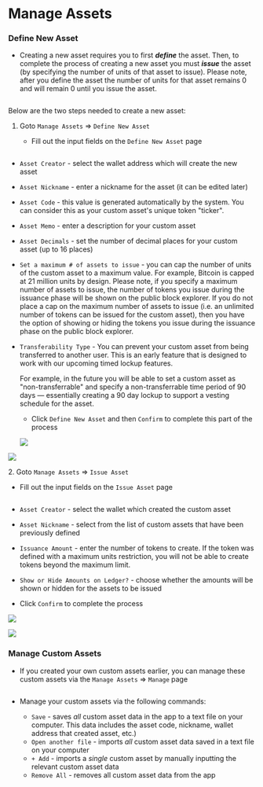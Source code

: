 # Manage Assets



### Define New Asset[​](https://wiki.findora.org/docs/evm\_guides/use\_wallet/findora\_wallet/manage#define-new-asset) <a href="#define-new-asset" id="define-new-asset"></a>

* Creating a new asset requires you to first _**define**_ the asset. Then, to complete the process of creating a new asset you must _**issue**_ the asset (by specifying the number of units of that asset to issue). Please note, after you define the asset the number of units for that asset remains 0 and will remain 0 until you issue the asset.

<figure><img src="../../../.gitbook/assets/image (47) (1).png" alt=""><figcaption></figcaption></figure>

Below are the two steps needed to create a new asset:

1. Goto `Manage Assets` ⇒ `Define New Asset`
   *   Fill out the input fields on the `Define New Asset` page

       <figure><img src="../../../.gitbook/assets/image (50) (1).png" alt=""><figcaption></figcaption></figure>

* `Asset Creator` - select the wallet address which will create the new asset
* `Asset Nickname` - enter a nickname for the asset (it can be edited later)
* `Asset Code` - this value is generated automatically by the system. You can consider this as your custom asset's unique token "ticker".
* `Asset Memo` - enter a description for your custom asset
* `Asset Decimals` - set the number of decimal places for your custom asset (up to 16 places)
* `Set a maximum # of assets to issue` - you can cap the number of units of the custom asset to a maximum value. For example, Bitcoin is capped at 21 million units by design. Please note, if you specify a maximum number of assets to issue, the number of tokens you issue during the issuance phase will be shown on the public block explorer. If you do not place a cap on the maximum number of assets to issue (i.e. an unlimited number of tokens can be issued for the custom asset), then you have the option of showing or hiding the tokens you issue during the issuance phase on the public block explorer.
*   `Transferability Type` - You can prevent your custom asset from being transferred to another user. This is an early feature that is designed to work with our upcoming timed lockup features.

    For example, in the future you will be able to set a custom asset as "non-transferrable" and specify a non-transferrable time period of 90 days — essentially creating a 90 day lockup to support a vesting schedule for the asset.

    * Click `Define New Asset` and then `Confirm` to complete this part of the process

    ![](<../../../.gitbook/assets/image (56).png>)

![](<../../../.gitbook/assets/image (51) (1).png>)

2\. Goto `Manage Assets` ⇒ `Issue Asset`

*   Fill out the input fields on the `Issue Asset` page

    <figure><img src="../../../.gitbook/assets/image (72).png" alt=""><figcaption></figcaption></figure>
* `Asset Creator` - select the wallet which created the custom asset
* `Asset Nickname` - select from the list of custom assets that have been previously defined
* `Issuance Amount` - enter the number of tokens to create. If the token was defined with a maximum units restriction, you will not be able to create tokens beyond the maximum limit.
* `Show or Hide Amounts on Ledger?` - choose whether the amounts will be shown or hidden for the assets to be issued
* Click `Confirm` to complete the process

![](<../../../.gitbook/assets/image (48).png>)

![](<../../../.gitbook/assets/image (80).png>)

### Manage Custom Assets[​](https://wiki.findora.org/docs/evm\_guides/use\_wallet/findora\_wallet/manage#manage-custom-assets) <a href="#manage-custom-assets" id="manage-custom-assets"></a>

*   If you created your own custom assets earlier, you can manage these custom assets via the `Manage Assets` ⇒ `Manage` page

    <figure><img src="../../../.gitbook/assets/image (68).png" alt=""><figcaption></figcaption></figure>
* Manage your custom assets via the following commands:
  * `Save` - saves _all_ custom asset data in the app to a text file on your computer. This data includes the asset code, nickname, wallet address that created asset, etc.)
  * `Open another file` - imports _all_ custom asset data saved in a text file on your computer
  * `+ Add` - imports a _single_ custom asset by manually inputting the relevant custom asset data
  * `Remove All` - removes all custom asset data from the app
